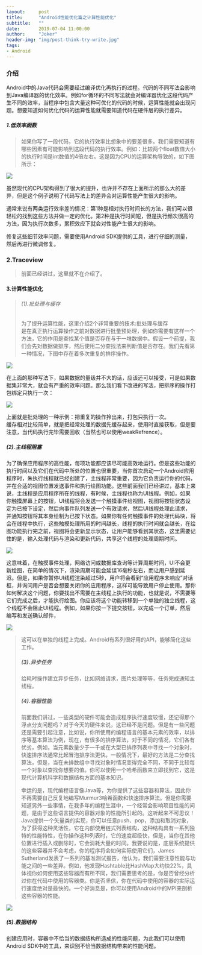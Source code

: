 ```yaml
---
layout:     post
title:      "Android性能优化篇之计算性能优化"
subtitle:   ""
date:       2019-07-04 11:00:00
author:     "Joker"
header-img: "img/post-think-try-write.jpg"
tags:
- Android     
---
```


### 介绍

Android中的Java代码会需要经过编译优化再执行的过程。代码的不同写法会影响到Java编译器的优化效率。例如for循环的不同写法就会对编译器优化这段代码产生不同的效率，当程序中包含大量这种可优化的代码的时候，运算性能就会出现问题。想要知道如何优化代码的运算性能就需要知道代码在硬件层的执行差异。



##### 1.低效率函数

> 如果你写了一段代码，它的执行效率比想象中的要差很多。我们需要知道有哪些因素有可能影响到这段代码的执行效率。例如：比较两个float数值大小的执行时间是int数值的4倍左右。这是因为CPU的运算架构导致的，如下图所示：

![](https://upload-images.jianshu.io/upload_images/5748654-79b219371b0c4d5d.png?imageMogr2/auto-orient/strip%7CimageView2/2/w/824/format/webp)

虽然现代的CPU架构得到了很大的提升，也许并不存在上面所示的那么大的差异，但是这个例子说明了代码写法上的差异会对运算性能产生很大的影响。

通常来说有两类运行效率差的情况：第1种是相对执行时间长的方法，我们可以很轻松的找到这些方法并做一定的优化。第2种是执行时间短，但是执行频次很高的方法，因为执行次数多，累积效应下就会对性能产生很大的影响。

修复这些细节效率问题，需要使用Android SDK提供的工具，进行仔细的测量，然后再进行微调修复。



### 2.Traceview

> 前面已经讲过，这里就不在介绍了。



#### 3.计算性能优化

> ###### (1).批处理与缓存
> 
> 为了提升运算性能，这里介绍2个非常重要的技术:批处理与缓存  
> 是在真正执行运算操作之前对数据进行批量预处理，例如你需要有这样一个方法，它的作用是查找某个值是否存在与于一堆数据中。假设一个前提，我们会先对数据做排序，然后使用二分查找法来判断值是否存在。我们先看第一种情况，下图中存在着多次重复的排序操作。

![](https://upload-images.jianshu.io/upload_images/5748654-d54e43bcf50fb50b.png?imageMogr2/auto-orient/strip%7CimageView2/2/w/750/format/webp)



在上面的那种写法下，如果数据的量级并不大的话，应该还可以接受，可是如果数据集非常大，就会有严重的效率问题。那么我们看下改进的写法，把排序的操作打包绑定只执行一次：

![](https://upload-images.jianshu.io/upload_images/5748654-24e58a4eb105b4c2.png?imageMogr2/auto-orient/strip%7CimageView2/2/w/651/format/webp)



上面就是批处理的一种示例：把重复的操作拎出来，打包只执行一次。  
缓存相对比较简单，就是把经常处理的数据先缓存起来，使用时直接获取，但是要注意，当代码执行完毕需要回收（当然也可以使用weakRefrence）。

##### (2).主线程阻塞

为了确保应用程序的高性能，每项功能都应该尽可能高效地运行。但是这些功能的执行时间以及它们在代码中所处的位置也很重要，当你首次启动一个Android应用程序时，朱执行线程就已经创建了，主线程非常重要，因为它负责运行你的代码，并在合适的视图位置发送事件和执行绘图功能。这些前面我们已经讲过，基本上来说，主线程是应用程序所在的线程，有时候，主线程也称为UI线程。例如，如果你触摸屏幕上的按钮，UI线程将会发送一个触摸事件给视图，视图将按钮状态设定为已按下设定，然后向事件队列发送一个有效请求，然后UI线程处理此请求，并通知按钮将其本身绘制为已按下状态。如果你有任何触摸事件的处理代码块，将会在线程中执行，这些触摸处理所用的时间越长，线程的执行时间就会越长，在绘图功能执行完之前，视图将会更新显示状态，让用户能够看到其状态，这里需要记住的是，输入处理代码与渲染和更新代码，共享这个线程的处理周期时间。

![](https://upload-images.jianshu.io/upload_images/5748654-fa5e183610c9f582.png?imageMogr2/auto-orient/strip%7CimageView2/2/w/891/format/webp)

这意味着，在触摸事件处理，网络访问或数据库查询等计算周期时间，UI不会更新绘图，在简单的情况下，渲染周期可能会延误16毫秒左右，而让用户感到延迟。但是，如果你暂停UI线程渲染超过5秒，用户将会看到“应用程序未响应”对话框，并询问用户是否会想要关闭你的应用程序，这样可能导致用户停止使用。那你如何解决这个问题，你要找出不需要在主线程上执行的功能，也就是说，不需要等它们完成之后，才能执行绘图。你应该将这个功能转移到一个单独的独立线程，这个线程不会阻止UI线程。例如，如果你按一下提交按钮，以完成一个订单，然后编写和发送确认邮件，



![](https://upload-images.jianshu.io/upload_images/5748654-025e21d0bfe5491a.png?imageMogr2/auto-orient/strip%7CimageView2/2/w/650/format/webp)



> 这可以在单独的线程上完成。Android有系列很好用的API，能够简化这些工作。
> 
> ##### (3).异步任务
> 
> 给耗时操作建立异步任务，比如网络请求，图片处理等等，任务完成通知主线程。
> 
> ##### (4).容器性能
> 
> 前面我们讲过，一些类型的硬件可能会造成程序执行速度较慢，还记得那个浮点分支问题吗？对于今天的硬件来说，这已经不是问题。但是有一些问题还是需要引起注意，比如说，你所使用的编程语言的基本元素的效率，以排序等基本算法为例，现在，有很多的排序算法，对于不同的情况，它们各有优劣，例如，当元素数量少于一千或在大型已排序列表中寻找一个对象时，快速排序法通常比起冒泡排序法更快。一般情况下，最好的方法是二分查找算法，但是，当在未排数组中寻找对象时情况变得完全不同，不同于比较每一个对象以查找你想要的值。你可以使用一个哈希函数来立即找到它，这是现代计算机科学和数据结构方面的基本知识。
> 
> 幸运的是，现代编程语言像Java等，为你提供了这些容器和算法，因此你不再需要自己反复地编写Murmur3哈希函数和快速排序算法。但是你需要知道另外一些事情，在我多年的编程生涯中，一个经常会影响项目性能的问题，是由于这些语言提供的容器对象的性能所引起的。这听起来不可思议！Java提供一个矢量类的实现，你可以任意push、pop，添加和取消对象，为了获得这种灵活性，它在内部使用链式列表结构，这种结构具有一系列独特的性能特性，在你操作这种列表时，它的速度超级快，但是，当你在其他位置进行插入或删除时，它会消耗大量的时间。我要说的是，底层系统提供的这些容器并不会考虑，你的程序将会如何实际使用它们，James Sutherland发表了一系列的基准测试报告，他认为，我们需要注意性能与功能之间的一些差异。例如，他发现Hashtable比HashMap大约快22%，具体视你如何使用这些容器而有所不同，我们需要思考的是，你是否曾经分析过你在代码中使用的容器类。你是否坚信，你在代码中使用的容器的实际运行速度绝对是最快的。一个好消息是，你可以使用Android中的MPI来剖析这些容器的性能。

![](https://upload-images.jianshu.io/upload_images/5748654-62697c3b8b80e435.png?imageMogr2/auto-orient/strip%7CimageView2/2/w/1000/format/webp)



##### (5).数据结构

创建应用时，容器中不恰当的数据结构所造成的性能问题，为此我们可以使用Android SDK中的工具，来识别不恰当数据结构带来的性能问题。
















